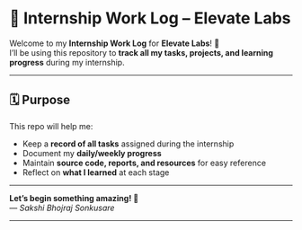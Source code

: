 # 👾 Internship Work Log – Elevate Labs

Welcome to my **Internship Work Log** for **Elevate Labs**! 🚀  
I’ll be using this repository to **track all my tasks, projects, and learning progress** during my internship.

---

## 🗓 Purpose

This repo will help me:
- Keep a **record of all tasks** assigned during the internship
- Document my **daily/weekly progress**
- Maintain **source code, reports, and resources** for easy reference
- Reflect on **what I learned** at each stage

---

**Let’s begin something amazing! 💚**  
— *Sakshi Bhojraj Sonkusare*

---
